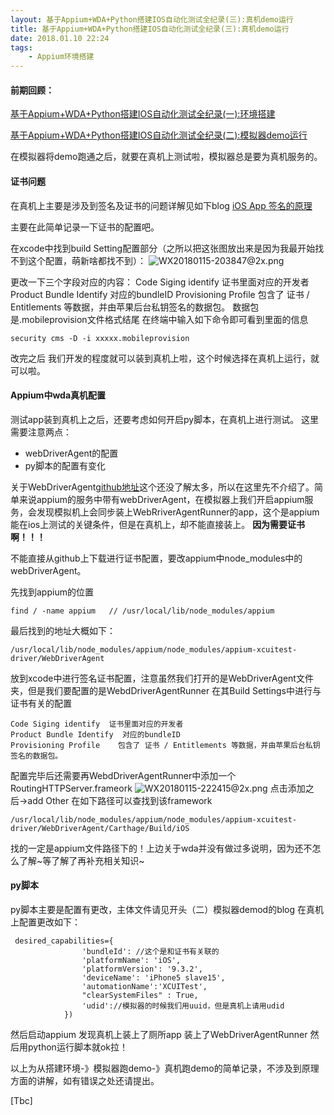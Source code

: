 ```yaml
---
layout: 基于Appium+WDA+Python搭建IOS自动化测试全纪录(三):真机demo运行
title: 基于Appium+WDA+Python搭建IOS自动化测试全纪录(三):真机demo运行
date: 2018.01.10 22:24
tags:
	- Appium环境搭建
---
```




#### 前期回顾：
[基于Appium+WDA+Python搭建IOS自动化测试全纪录(一):环境搭建](2018/01/10/201801102040/)

[基于Appium+WDA+Python搭建IOS自动化测试全纪录(二):模拟器demo运行](2018/01/10/201801102318/)

在模拟器将demo跑通之后，就要在真机上测试啦，模拟器总是要为真机服务的。
#### 证书问题
在真机上主要是涉及到签名及证书的问题详解见如下blog
[iOS App 签名的原理](http://blog.cnbang.net/tech/3386/)

主要在此简单记录一下证书的配置吧。

在xcode中找到build Setting配置部分（之所以把这张图放出来是因为我最开始找不到这个配置，萌新啥都找不到）：
![WX20180115-203847@2x.png](http://upload-images.jianshu.io/upload_images/1094385-1ad7fd8414daedc8.png?imageMogr2/auto-orient/strip%7CimageView2/2/w/1240)

更改一下三个字段对应的内容：
 Code Siging identify  证书里面对应的开发者
Product Bundle Identify  对应的bundleID
Provisioning Profile    包含了 证书 / Entitlements 等数据，并由苹果后台私钥签名的数据包。
数据包是.mobileprovision文件格式结尾  在终端中输入如下命令即可看到里面的信息

```
security cms -D -i xxxxx.mobileprovision
```

改完之后 我们开发的程度就可以装到真机上啦，这个时候选择在真机上运行，就可以啦。

#### Appium中wda真机配置

测试app装到真机上之后，还要考虑如何开启py脚本，在真机上进行测试。
这里需要注意两点：
* webDriverAgent的配置
* py脚本的配置有变化

关于WebDriverAgent[github地址](https://github.com/facebook/WebDriverAgent)这个还没了解太多，所以在这里先不介绍了。简单来说appium的服务中带有webDriverAgent，在模拟器上我们开启appium服务，会发现模拟机上会同步装上WebRriverAgentRunner的app，这个是appium能在ios上测试的关键条件，但是在真机上，却不能直接装上。
**因为需要证书啊！！！**

不能直接从github上下载进行证书配置，要改appium中node_modules中的webDriverAgent。

先找到appium的位置 
```
find / -name appium   // /usr/local/lib/node_modules/appium 
```

最后找到的地址大概如下：
```
/usr/local/lib/node_modules/appium/node_modules/appium-xcuitest-driver/WebDriverAgent
```

放到xcode中进行签名证书配置，注意虽然我们打开的是WebDriverAgent文件夹，但是我们要配置的是WebdDriverAgentRunner  在其Build Settings中进行与证书有关的配置
```
Code Siging identify  证书里面对应的开发者
Product Bundle Identify  对应的bundleID
Provisioning Profile    包含了 证书 / Entitlements 等数据，并由苹果后台私钥签名的数据包。
```
配置完毕后还需要再WebdDriverAgentRunner中添加一个RoutingHTTPServer.frameork
![WX20180115-222415@2x.png](http://upload-images.jianshu.io/upload_images/1094385-8559492188f853ec.png?imageMogr2/auto-orient/strip%7CimageView2/2/w/1240)
点击添加之后->add Other
在如下路径可以查找到该framework
```
/usr/local/lib/node_modules/appium/node_modules/appium-xcuitest-driver/WebDriverAgent/Carthage/Build/iOS
```
找的一定是appium文件路径下的！上边关于wda并没有做过多说明，因为还不怎么了解~等了解了再补充相关知识~

#### py脚本
py脚本主要是配置有更改，主体文件请见开头（二）模拟器demod的blog
在真机上配置更改如下：
```
 desired_capabilities={
                'bundleId': //这个是和证书有关联的
                'platformName': 'iOS',
                'platformVersion': '9.3.2',
                'deviceName': 'iPhone5 slave15',
                'automationName':'XCUITest',
                "clearSystemFiles" : True,
                'udid'://模拟器的时候我们用uuid，但是真机上请用udid
            })
```
然后启动appium 发现真机上装上了厕所app 装上了WebDriverAgentRunner   然后用python运行脚本就ok拉！


以上为从搭建环境-》模拟器跑demo-》真机跑demo的简单记录，不涉及到原理方面的讲解，如有错误之处还请提出。


[Tbc]


